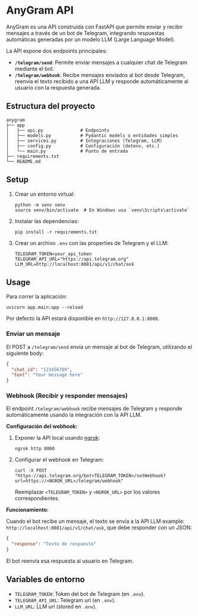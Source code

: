 # AnyGram API

AnyGram es una API construida con FastAPI que permite enviar y recibir mensajes a través de un bot de Telegram, integrando respuestas automáticas generadas por un modelo LLM (Large Language Model).

La API expone dos endpoints principales:

- **`/telegram/send`**: Permite enviar mensajes a cualquier chat de Telegram mediante el bot.
- **`/telegram/webhook`**: Recibe mensajes enviados al bot desde Telegram, reenvía el texto recibido a una API LLM y responde automáticamente al usuario con la respuesta generada.

## Estructura del proyecto

```
anygram
├── app
│   ├── api.py              # Endpoints 
│   ├── models.py           # Pydantic models o entidades simples
│   ├── services.py         # Integraciones (Telegram, LLM)
│   ├── config.py           # Configuración (dotenv, etc.)
│   └── main.py             # Punto de entrada
├── requirements.txt
└── README.md
```

## Setup

1. Crear un entorno virtual:
   ```
   python -m venv venv
   source venv/bin/activate  # En Windows usa `venv\Scripts\activate`
   ```

2. Instalar las dependencias:
   ```
   pip install -r requirements.txt
   ```

3. Crear un archivo `.env` con las properties de Telegram y el LLM:
   ```
   TELEGRAM_TOKEN=your_api_token
   TELEGRAM_API_URL="https://api.telegram.org"   
   LLM_URL=http://localhost:8081/api/v1/chat/ask
   ```

## Usage

Para correr la aplicación:
```
uvicorn app.main:app --reload
```
Por defecto la API estará disponible en `http://127.0.0.1:8000`.

### Enviar un mensaje

El POST a `/telegram/send` envía un mensaje al bot de Telegram, utilizando el siguiente body:

```json
{
  "chat_id": "123456789",
  "text": "Your message here"
}
```

### Webhook (Recibir y responder mensajes)

El endpoint `/telegram/webhook` recibe mensajes de Telegram y responde automáticamente usando la integración con la API LLM.

**Configuración del webhook:**

1. Exponer la API local usando [ngrok](https://ngrok.com/):
   ```
   ngrok http 8000
   ```

2. Configurar el webhook en Telegram:
   ```
   curl -X POST "https://api.telegram.org/bot<TELEGRAM_TOKEN>/setWebhook?url=https://<NGROK_URL>/telegram/webhook"
   ```
   Reemplazar `<TELEGRAM_TOKEN>` y `<NGROK_URL>` por los valores correspondientes.

**Funcionamiento:**  

Cuando el bot recibe un mensaje, el texto se envía a la API LLM example: `http://localhost:8081/api/v1/chat/ask`, que debe responder con un JSON:

```json
{
  "response": "Texto de respuesta"
}
```
El bot reenvía esa respuesta al usuario en Telegram.

## Variables de entorno

- `TELEGRAM_TOKEN`: Token del bot de Telegram (en `.env`).
- `TELEGRAM_API_URL`: Telegram url (en `.env`).
- `LLM_URL`: LLM url (stored en `.env`).